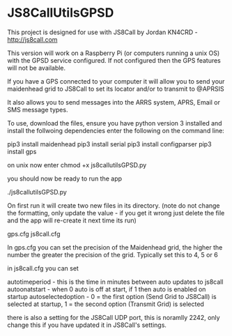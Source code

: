 # JS8CallUtilsGPSD

This project is designed for use with JS8Call by Jordan KN4CRD - http://js8call.com

This version will work on a Raspberry Pi (or computers running a unix OS) with the GPSD service configured. If not configured then the GPS features will not be available.

If you have a GPS connected to your computer it will allow you to send your maidenhead grid to JS8Call to set its locator
and/or to transmit to @APRSIS

It also allows you to send messages into the ARRS system, APRS, Email or SMS message types.

To use, download the files, ensure you have python version 3 installed and install the follwoing dependencies
enter the following on the command line:

pip3 install maidenhead
pip3 install serial
pip3 install configparser
pip3 install gps

on unix now enter
chmod +x js8callutilsGPSD.py

you should now be ready to run the app 

./js8callutilsGPSD.py

On first run it will create two new files in its directory.
(note do not change the formatting, only update the value - if you get it wrong just delete the file and the app will re-create
it next time its run)

gps.cfg
js8call.cfg

In gps.cfg you can set the precision of the Maidenhead grid, the higher the number the greater the precision of the grid. 
Typically set this to 4, 5 or 6

in js8call.cfg you can set

autotimeperiod - this is the time in minutes between auto updates to js8call
autoonatstart - when 0 auto is off at start, if 1 then auto is enabled on startup
autoselectedoption - 0 = the first option (Send Grid to JS8Call) is selected at startup, 1 = the second option (Transmit Grid) is selected

there is also a setting for the JS8Call UDP port, this is noramlly 2242, only change this if you have updated it in JS8Call's settings.



